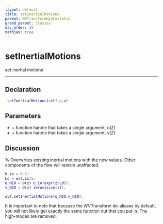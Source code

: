 ```yaml
---
layout: default
title: setInertialMotions
parent: WVTransformHydrostatic
grand_parent: Classes
nav_order: 39
mathjax: true
---
```


#  setInertialMotions

set inertial motions


---

## Declaration
```matlab
 setInertialMotions(self,u,v)
```
## Parameters
+ `u`  function handle that takes a single argument, u(Z)
+ `v`  function handle that takes a single argument, v(Z)

## Discussion

  % Overwrites existing inertial motions with the new values.
  Other components of the flow will remain unaffected.
 
  ```matlab
  U_io = 0.2;
  Ld = wvt.Lz/5;
  u_NIO = @(z) U_io*exp((z/Ld));
  v_NIO = @(z) zeros(size(z));
 
  wvt.setInertialMotions(u_NIO,v_NIO);
  ```
 
  It is important to note that because the WVTransform
  de-aliases by default, you will not likely get exactly the
  same function out that you put in. The high-modes are
  removed.
             
        

